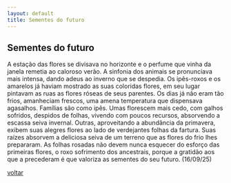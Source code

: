 ```yaml
---
layout: default
title: Sementes do futuro
--- 
```


## Sementes do futuro

A estação das flores se divisava no horizonte e o perfume que vinha da janela remetia ao caloroso verão. A sinfonia dos animais se pronunciava mais intensa, dando adeus ao inverno que se despedia. Os ipês-roxos e os amarelos já haviam mostrado as suas coloridas flores, em seu lugar pintavam as ruas as flores róseas de seus parentes. Os dias já não eram tão frios, amanheciam frescos, uma amena temperatura que dispensava agasalhos. Famílias são como ipês. Umas florescem mais cedo, com galhos sofridos, despidos de folhas, vivendo com poucos recursos, absorvendo a escassa seiva invernal. Outras, aproveitando a abundância da primavera, exibem suas alegres flores ao lado de verdejantes folhas da fartura. Suas raízes absorvem a deliciosa seiva de um terreno que as flores do frio lhes prepararam. As folhas rosadas não devem nunca esquecer do esforço das primeiras flores, o roxo sofrimento dos ancestrais, porque a gratidão aos que a precederam é que valoriza as sementes do seu futuro. (16/09/25)

[voltar](./)